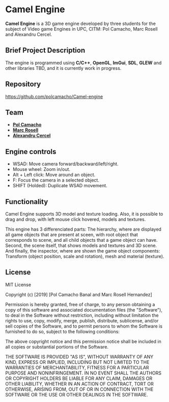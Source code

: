 # Camel Engine

**Camel Engine** is a 3D game engine developed by three students for the subject of Video game Engines in UPC, CITM: Pol Camacho, Marc Rosell and Alexandru Cercel. 

## Brief Project Description
The engine is programmed using **C/C++**, **OpenGL**, **ImGui**, **SDL**, **GLEW** and other libraries TBD, and it is currently work in progress.

## Repository
https://github.com/polcamacho/Camel-engine

## Team
* [**Pol Camacho**](https://github.com/polcamacho)
* [**Marc Rosell**](https://github.com/MarcRosellH)
* [**Alexandru Cercel**](https://github.com/AlexandruC5)

## Engine controls
* WSAD: Move camera forward/backward/left/right.
* Mouse wheel: Zoom in/out.
* Alt + Left click: Move around an object.
* F: Focus the camera in a selected object.
* SHIFT (Holded): Duplicate WSAD movement.

## Functionality
Camel Engine supports 3D model and texture loading. Also, it is possible to drag and drop, with left mouse click hovered, models and textures. 

This engine has 3 differenciated parts: The hierarchy, where are displayed all game objects that are present at sceen, with root object that corresponds to 
scene, and all child objects that a game object can have. Second, the scene itself, that shows models and textures and 3D scene. And finally, the inspector, where
are shown the game object components: Transform (object position, scale and rotation), mesh and material (texture).

## License

MIT License

Copyright (c) [2019] [Pol Camacho Banal and Marc Rosell Hernandez]

Permission is hereby granted, free of charge, to any person obtaining a copy of this software and associated documentation files (the "Software"), to deal in the Software without restriction, including without limitation the rights to use, copy, modify, merge, publish, distribute, sublicense, and/or sell copies of the Software, and to permit persons to whom the Software is furnished to do so, subject to the following conditions:

The above copyright notice and this permission notice shall be included in all copies or substantial portions of the Software.

THE SOFTWARE IS PROVIDED "AS IS", WITHOUT WARRANTY OF ANY KIND, EXPRESS OR IMPLIED, INCLUDING BUT NOT LIMITED TO THE WARRANTIES OF MERCHANTABILITY, FITNESS FOR A PARTICULAR PURPOSE AND NONINFRINGEMENT. IN NO EVENT SHALL THE AUTHORS OR COPYRIGHT HOLDERS BE LIABLE FOR ANY CLAIM, DAMAGES OR OTHER LIABILITY, WHETHER IN AN ACTION OF CONTRACT, TORT OR OTHERWISE, ARISING FROM, OUT OF OR IN CONNECTION WITH THE SOFTWARE OR THE USE OR OTHER DEALINGS IN THE SOFTWARE.
